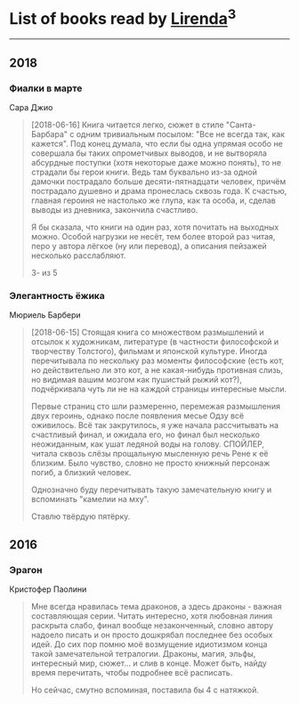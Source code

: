 # List of books read by [Lirenda](https://plus.google.com/115388297580792197479)<sup>3</sup>
---

## 2018

### Фиалки в марте
Сара Джио
> [2018-06-16] Книга читается легко, сюжет в стиле "Санта-Барбара" с одним тривиальным посылом: "Все не всегда так, как кажется". Под конец думала, что если бы одна упрямая особо не совершала бы таких опрометчивых выводов, и не вытворяла абсурдные поступки (хотя некоторые даже можно понять), то не страдали бы герои книги. Ведь там буквально из-за одной дамочки пострадало больше десяти-пятнадцати человек, причём пострадало душевно и драма пронеслась сквозь года. К счастью, главная героиня не настолько же глупа, как та особа, и, сделав выводы из дневника, закончила счастливо. 
> 
> Я бы сказала, что книги на один раз, хотя почитать на выходных можно. Особой нагрузки не несёт, тем более второй раз читая, перо у автора лёгкое (ну или перевод), а описания пейзажей несколько расслабляют.
> 
> 3- из 5


### Элегантность ёжика
Мюриель Барбери
> [2018-06-15] Стоящая книга со множеством размышлений и отсылок к художникам, литературе (в частности философской и творчеству Толстого), фильмам и японской культуре. Иногда перечитывала по нескольку раз моменты философские (есть кот, но действительно ли это кот, а не какая-нибудь противная слизь, но видимая вашим мозгом как пушистый рыжий кот?), подчёркивала чуть ли не на каждой страницы интересные мысли.
> 
> Первые страниц сто шли размеренно, перемежая размышления двух героинь, однако после появления месье Одзу всё оживилось. Всё так закрутилось, я уже начала рассчитывать на счастливый финал, и ожидала его, но финал был несколько неожиданным, как ушат ледяной воды на голову. СПОЙЛЕР, читала сквозь слёзы прощальную мысленную речь Рене к её близким. Было чувство, словно не просто книжный персонаж погиб, а близкий человек.
> 
> Однозначно буду перечитывать такую замечательную книгу и вспоминать "камелии на мху".
> 
> Ставлю твёрдую пятёрку.



## 2016

### Эрагон
Кристофер Паолини
> Мне всегда нравилась тема драконов, а здесь драконы - важная составляющая серии. Читать интересно, хотя любовная линия раскрыта слабо, финал вообще незаконченный, словно автору надоело писать и он просто дошкрябал последнее без особых идей. До сих пор помню моё возмущение идиотизмом конца такой замечательной тетралогии. Драконы, магия, эльфы, интересный мир, сюжет... и слив в конце. Может быть, найду время перечитать, чтобы подробнее всё расписать. 
> 
> Но сейчас, смутно вспоминая, поставила бы 4 с натяжкой.



